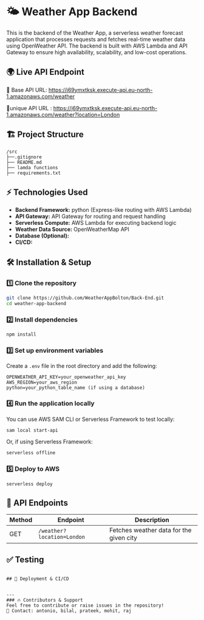 # 🌤️ Weather App Backend
This is the backend of the Weather App, a serverless weather forecast application that processes requests and fetches real-time weather data using OpenWeather API. The backend is built with AWS Lambda and API Gateway to ensure high availability, scalability, and low-cost operations.

## 🌍 Live API Endpoint
🔗 Base API URL: https://j69ymxtksk.execute-api.eu-north-1.amazonaws.com/weather

🔗unique API URL : https://j69ymxtksk.execute-api.eu-north-1.amazonaws.com/weather?location=London
## 🏗️ Project Structure
```
/src
├──.gitignore 
├── README.md
├── lamda functions
├── requirements.txt
```

## ⚡ Technologies Used
- **Backend Framework:** python (Express-like routing with AWS Lambda)
- **API Gateway:**  API Gateway for routing and request handling
- **Serverless Compute:** AWS Lambda for executing backend logic
- **Weather Data Source:** OpenWeatherMap API
- **Database (Optional):** 
- **CI/CD:** 

## 🛠️ Installation & Setup
### 1️⃣ Clone the repository
```sh
git clone https://github.com/WeatherAppBolton/Back-End.git
cd weather-app-backend
```

### 2️⃣ Install dependencies
```sh
npm install
```

### 3️⃣ Set up environment variables
Create a `.env` file in the root directory and add the following:
```
OPENWEATHER_API_KEY=your_openweather_api_key
AWS_REGION=your_aws_region
python=your_python_table_name (if using a database)
```

### 4️⃣ Run the application locally
You can use AWS SAM CLI or Serverless Framework to test locally:
```sh
sam local start-api
```
Or, if using Serverless Framework:
```sh
serverless offline
```

### 5️⃣ Deploy to AWS
```sh
serverless deploy
```

## 📌 API Endpoints
| Method | Endpoint | Description |
|--------|-------------|-------------------------|
| GET | `/weather?location=London` | Fetches weather data for the given city |

## ✅ Testing

```

## 🚀 Deployment & CI/CD


---
### 🔥 Contributors & Support
Feel free to contribute or raise issues in the repository!
📧 Contact: antonio, bilal, prateek, mohit, raj




